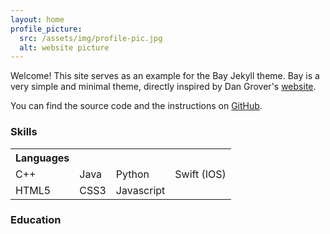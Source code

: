 ```yaml
---
layout: home
profile_picture:
  src: /assets/img/profile-pic.jpg
  alt: website picture
---
```


<p>
  Welcome! This site serves as an example for the Bay Jekyll theme. Bay is a very simple and minimal theme, directly inspired by Dan Grover's <a href="http://dangrover.com">website</a>.
</p>

<p>
  You can find the source code and the instructions on <a href="https://github.com/eliottvincent/bay">GitHub</a>.
</p>

<h3>Skills </h3>
<table>
  <tr>
    <th>Languages</th>
    <th></th>
    <th></th>
    <th></th>
  </tr>
  <tr>
    <td>C++</td>
    <td>Java</td>
    <td>Python</td>
    <td>Swift (IOS)</td>
  </tr>
  <tr>
    <td>HTML5</td>
    <td>CSS3</td>
    <td>Javascript</td>
    <td> </td>
  </tr>
</table>

<h3> Education </h3> 




